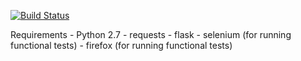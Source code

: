 [![Build Status](https://travis-ci.org/ghost-account-1/status_page.svg?branch=master)](https://travis-ci.org/ghost-account-1/status_page)

Requirements
    - Python 2.7
    - requests
    - flask
    - selenium (for running functional tests)
    - firefox (for running functional tests)
